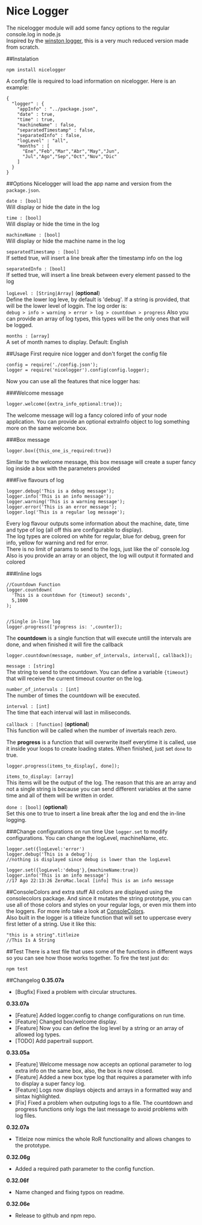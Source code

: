 Nice Logger
=========================
The nicelogger module will add some fancy options to the regular console.log in node.js  
Inspired by the [winston logger](https://github.com/flatiron/winston), this is a very much
reduced version made from scratch.

##Instalation

    npm install nicelogger

A config file is required to load information on nicelogger. Here is an example:

    {
      "logger" : {
        "appInfo" : "../package.json",
        "date" : true,
        "time" : true,
        "machineName" : false,
        "separatedTimestamp" : false,
        "separatedInfo" : false,
        "logLevel" : "all",
        "months" : [
          "Ene","Feb","Mar","Abr","May","Jun",
          "Jul","Ago","Sep","Oct","Nov","Dic"
        ]
      }
    }

##Options
Nicelogger will load the app name and version from the `package.json`.

`date : [bool]`  
Will display or hide the date in the log  

`time : [bool]`  
Will display or hide the time in the log  

`machineName : [bool]`  
Will display or hide the machine name in the log  

`separatedTimestamp : [bool]`  
If setted true, will insert a line break after the timestamp info on the log  

`separatedInfo : [bool]`  
If setted true, will insert a line break between every element passed to the log  

`logLevel : [String|Array]` (**optional**)  
Define the lower log leve, by default is 'debug'. If a string is provided, that will be the lower level of loggin. The log order is:  
`debug > info > warning > error > log > countdown > progress`
Also you can provide an array of log types, this types will be the only ones that will be logged.

`months : [array]`  
A set of month names to display. Default: English

##Usage
First require nice logger and don't forget the config file

    config = require('./config.json');
    logger = require('nicelogger').config(config.logger);

Now you can use all the features that nice logger has:

###Welcome message

    logger.welcome({extra_info_optional:true});

The welcome message will log a fancy colored info of your node application.
You can provide an optional extraInfo object to log something more on the same welcome box.

###Box message

    logger.box({this_one_is_required:true})

Similar to the welcome message, this box message will create a super fancy log inside a box with the parameters provided

###Five flavours of log

    logger.debug('This is a debug message');
    logger.info('This is an info message');
    logger.warning('This is a warning message');
    logger.error('This is an error message');
    logger.log('This is a regular log message');

Every log flavour outputs some information about the machine, date, time and type of log (all off this are configurable to display).  
The log types are colored on white for regular, blue for debug, green for info, yellow for warning and red for error.  
There is no limit of params to send to the logs, just like the ol' console.log
Also is you provide an array or an object, the log will output it formated and colored

###Inline logs

    //Countdown Function
    logger.countdown(
      'This is a countdown for {timeout} seconds',
      5,1000
    );


    //Single in-line log
    logger.progress(['progress is: ',counter]);

The **countdown** is a single function that will execute untill the intervals are done, and when finished it will fire the callback

    logger.countdown(message, number_of_intervals, interval[, callback]);

`message : [string]`  
The string to send to the countdown. You can define a variable `{timeout}` that will receive the current timeout counter on the log.  

`number_of_intervals : [int]`  
The number of times the countdown will be executed.  

`interval : [int]`  
The time that each interval will last in miliseconds.  

`callback : [function]` (**optional**)  
This function will be called when the number of invertals reach zero.  

The **progress** is a function that will overwrite itself everytime it is called, use it inside your loops to create loading states. When finished, just set `done` to true.

    logger.progress(items_to_display[, done]);

`items_to_display: [array]`  
This items will be the output of the log. The reason that this are an array and not a single string is because you can send different variables at the same time and all of them will be written in order.  

`done : [bool]` (**optional**)  
Set this one to true to insert a line break after the log and end the in-line logging.

###Change configurations on run time
Use `logger.set` to modify configurations. You can change the logLevel, machineName, etc.

    logger.set({logLevel:'error')
    logger.debug('This is a debug');
    //nothing is displayed since debug is lower than the logLevel
    
    logger.set({logLevel:'debug'},{machineName:true})
    logger.info('This is an info message')
    //17 Ago 22:13:26 ZeroMac.local [info] This is an info message

##ConsoleColors and extra stuff
All collors are displayed using the consolecolors package. And since it mutates the string prototype, you can use all of those colors and styles on your regular logs, or even mix them into the loggers. For more info take a look at [ConsoleColors](https://github.com/ZeroDragon/consolecolors).  
Also built in the logger is a titleize function that will set to uppercase every first letter of a string. Use it like this:

    "this is a string".titleize
    //This Is A String

##Test
There is a test file that uses some of the functions in different ways so you can see how those works together. To fire the test just do:

    npm test


##Changelog
**0.35.07a**  

- [Bugfix] Fixed a problem with circular structures.

**0.33.07a**  

- [Feature] Added logger.config to change configurations on run time.  
- [Feature] Changed box/welcome display.  
- [Feature] Now you can define the log level by a string or an array of allowed log types.  
- [TODO] Add papertrail support.  

**0.33.05a**  

- [Feature] Welcome message now accepts an optional parameter to log extra info on the same box, also, the box is now closed.  
- [Feature] Added a new box type log that requires a parameter with info to display a super fancy log.  
- [Feature] Logs now displays objects and arrays in a formatted way and sintax highlighted.  
- [Fix] Fixed a problem when outputing logs to a file. The countdown and progress functions only logs the last message to avoid problems with log files.  
    
**0.32.07a**  

- Titleize now mimics the whole RoR functionality and allows changes to the prototype.  

**0.32.06g**  

- Added a required path parameter to the config function.  

**0.32.06f**  

- Name changed and fixing typos on readme.  

**0.32.06e**  

- Release to github and npm repo.  
